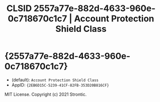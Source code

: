 ﻿---
title: "CLSID 2557a77e-882d-4633-960e-0c718670c1c7 | Account Protection Shield Class"
excerpt: What is COM-Object CLSID 2557a77e-882d-4633-960e-0c718670c1c7?
---

# {2557a77e-882d-4633-960e-0c718670c1c7}

* (default): `Account Protection Shield Class`
* AppID: `{2EB6D15C-5239-41CF-82FB-353D20B816CF}`

MIT License. Copyright (c) 2021 Strontic.


